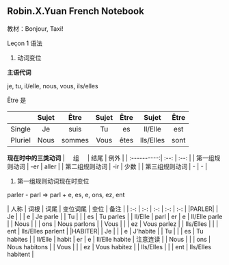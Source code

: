 ## Robin.X.Yuan French Notebook

教材：Bonjour, Taxi!

Leçon 1 语法

1. 动词变位

**主语代词**

je, tu, il/elle, nous, vous, ils/elles

Être 是

| | Sujet | Être | Sujet | Être | Sujet | Être |
|:---:|:----:|:--:|:----:|:--:|:----:|:--:|
|Single|Je|suis|Tu|es|Il/Elle|est|
|Pluriel|Nous|sommes|Vous|êtes|Ils/Elles|sont|

**现在时中的三类动词**
|      组      | 结尾 |  例外 |
| :----------:| :--: | :--: |
| 第一组规则动词 | -er | aller |
| 第二组规则动词 | -ir |  少数  |
| 第三组规则动词 |  -  |   -   |

1. 第一组规则动词现在时变位

parler - parl  =>  parl + e, es, e, ons, ez, ent

| 人称 | 词根 | 词尾 | 变位词尾 | 变位 | 备注 |
| :-: | :-: | :-: | :-: | :-: |
|PARLER|
| Je |  |  |  e  | Je parle |
| Tu |  |  |  es  | Tu parles |
| Il/Elle | parl | er |  e  | Il/Elle parle |
| Nous |  |  |  ons  | Nous parlons |
| Vous |  |  |  ez  | Vous parlez |
| Ils/Elles |  |  |  ent  | Ils/Elles parlent |
|HABITER|
| Je |  |  |  e  | J'habite |
| Tu |  |  |  es  | Tu habites |
| Il/Elle | habit | er |  e  | Il/Elle habite | 注意连读 |
| Nous |  |  |  ons  | Nous habitons |
| Vous |  |  |  ez  | Vous habitez |
| Ils/Elles |  |  |  ent  | Ils/Elles habitent |


